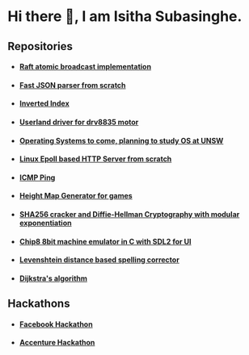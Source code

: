 Hi there 👋, I am Isitha Subasinghe. 
======

## Repositories
* #### [Raft atomic broadcast implementation](https://github.com/isubasinghe/sraft-rs)
* #### [Fast JSON parser from scratch](https://github.com/isubasinghe/pjson)
* #### [Inverted Index](https://github.com/isubasinghe/qsearch)
* #### [Userland driver for drv8835 motor](https://github.com/isubasinghe/libdrv8835)
* #### [Operating Systems to come, planning to study OS at UNSW](https://www.handbook.unsw.edu.au/undergraduate/courses/2020/COMP9242)
* #### [Linux Epoll based HTTP Server from scratch](https://github.com/isubasinghe/http-server)
* #### [ICMP Ping](https://github.com/isubasinghe/ping)
* #### [Height Map Generator for games](https://github.com/isubasinghe/HeightMapGenerator)
* #### [SHA256 cracker and Diffie-Hellman Cryptography with modular exponentiation ](https://github.com/isubasinghe/comp30023-2019-project-2)
* #### [Chip8 8bit machine emulator in C with SDL2 for UI](https://github.com/isubasinghe/chip8)
* #### [Levenshtein distance based spelling corrector](https://github.com/isubasinghe/COMP20007-ass2/tree/master/assignment2)
* #### [Dijkstra's algorithm](https://github.com/isubasinghe/COMP10002-ass2/blob/master/ass2-soln.c)

## Hackathons
* #### [Facebook Hackathon](https://github.com/isubasinghe/fbhack-2019-frontend)
* #### [Accenture Hackathon](https://github.com/isubasinghe/bit-bankers)

